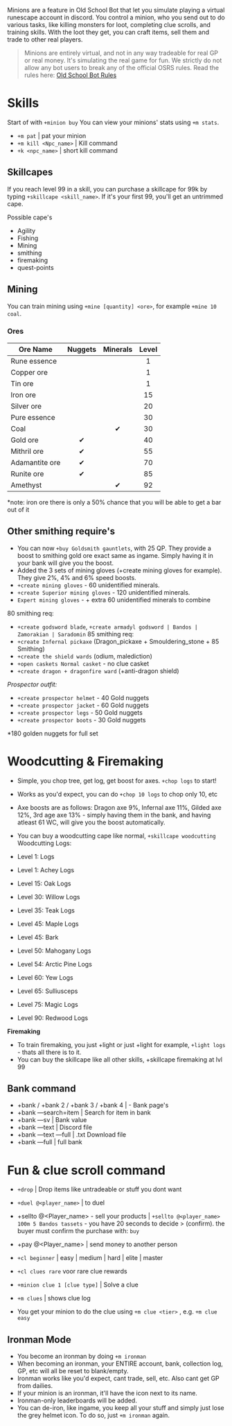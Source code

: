 Minions are a feature in Old School Bot that let you simulate playing a virtual runescape account in discord. You control a minion, who you send out to do various tasks, like killing monsters for loot, completing clue scrolls, and training skills. With the loot they get, you can craft items, sell them and trade to other real players.

> Minions are entirely virtual, and not in any way tradeable for real GP or real money. It's simulating the real game for fun. We strictly do not allow any bot users to break any of the official OSRS rules. Read the rules here: [Old School Bot Rules](https://www.oldschool.gg/oldschoolbot/rules)


# Skills
Start of with `+minion buy`
You can view your minions' stats using `+m stats`.
- `+m pat` | pat your minion
- `+m kill <Npc_name>` | Kill command
- `+k <npc_name>` | short kill command

## Skillcapes

If you reach level 99 in a skill, you can purchase a skillcape for 99k by typing `+skillcape <skill_name>`. If it's your first 99, you'll get an untrimmed cape.

Possible cape's
- Agility
- Fishing
- Mining
- smithing
- firemaking
- quest-points

## Mining

You can train mining using `+mine [quantity] <ore>`, for example `+mine 10 coal`.

### Ores

| Ore Name | Nuggets | Minerals | Level |
| - | :-: | :-: | :-: |
| Rune essence |  |   | 1 |
| Copper ore |  |   | 1 |
| Tin ore |  |   | 1 |
| Iron ore |  |   | 15 |
| Silver ore |  |   | 20 |
| Pure essence |  |   | 30 |
| Coal |  |  ✔ | 30 |
| Gold ore | ✔ |   | 40 |
| Mithril ore | ✔ |   | 55 |
| Adamantite ore | ✔ |   | 70 |
| Runite ore | ✔ |   | 85 |
| Amethyst |  |  ✔ | 92 |

*note: iron ore there is only a 50% chance that you will be able to get a bar out of it

## Other smithing require's
- You can now `+buy Goldsmith gauntlets`, with 25 QP. They provide a boost to smithing gold ore exact same as ingame. Simply having it in your bank will give you the boost.
- Added the 3 sets of mining gloves (+create mining gloves for example). They give 2%, 4% and 6% speed boosts.
- `+create mining gloves` - 60 unidentified minerals.
- `+create Superior mining gloves` - 120 unidentified minerals.
- `Expert mining gloves` - + extra 60 unidentified minerals to combine

80 smithing req:
- `+create godsword blade`, `+create armadyl godsword | Bandos | Zamorakian | Saradomin`
85 smithing req:
- `+create Infernal pickaxe` (Dragon_pickaxe + Smouldering_stone + 85 Smithing)
- `+create the shield wards` (odium,  malediction)
- `+open caskets Normal casket` - no clue casket
- `+create dragon + dragonfire ward` (+anti-dragon shield)

*Prospector outfit:* 
- `+create prospector helmet` - 40 Gold nuggets
- `+create prospector jacket` - 60 Gold nuggets
- `+create prospector legs` - 50 Gold nuggets
- `+create prospector boots` - 30 Gold nuggets

*180 golden nuggets for full set

# Woodcutting & Firemaking 
- Simple, you chop tree, get log, get boost for axes. `+chop logs` to start! 
- Works as you'd expect, you can do `+chop 10 logs` to chop only 10, etc
- Axe boosts are as follows: Dragon axe 9%, Infernal axe 11%, Gilded axe 12%, 3rd age axe 13% - simply having them in the bank, and having atleast 61 WC, will give you the boost automatically.
- You can buy a woodcutting cape like normal, `+skillcape woodcutting`
Woodcutting Logs:

- Level 1: Logs
- Level 1: Achey Logs
- Level 15: Oak Logs
- Level 30: Willow Logs
- Level 35: Teak Logs
- Level 45: Maple Logs
- Level 45: Bark
- Level 50: Mahogany Logs
- Level 54: Arctic Pine Logs
- Level 60: Yew Logs
- Level 65: Sulliusceps
- Level 75: Magic Logs
- Level 90: Redwood Logs

**Firemaking**

- To train firemaking, you just +light <quantity> <logname> or just +light <logname> for example, `+light logs` - thats all there is to it.
- You can buy the skillcape like all other skills, +skillcape firemaking at lvl 99
  
## Bank command
- +bank / +bank 2 / +bank 3 / +bank 4 | - Bank page's
- +bank —search=item | Search for item in bank
- +bank —sv | Bank value
- +bank —text | Discord file
- +bank —text —full    |    .txt Download file
- +bank —full     |    full bank

 # Fun & clue scroll command
- `+drop` | Drop items like untradeable or stuff you dont want
- `+duel @<player_name>` | to duel
- +sellto @<Player_name> - sell your products | `+sellto @<player_name> 100m 5 Bandos tassets`  - you have 20 seconds to decide  > (confirm). 
the buyer must confirm the purchase with: `buy`
- +pay @<Player_name> | send money to another person
- `+cl beginner` | easy | medium | hard | elite | master
- `+cl clues rare` voor rare clue rewards
- `+minion clue 1 [clue type]` | Solve a clue
- `+m clues` | shows clue log

- You get your minion to do the clue using `+m clue <tier>` , e.g. `+m clue easy`

## Ironman Mode
- You become an ironman by doing `+m ironman`
- When becoming an ironman, your ENTIRE account, bank, collection log, GP, etc will all be reset to blank/empty.
- Ironman works like you'd expect, cant trade, sell, etc. Also cant get GP from dailies.
- If your minion is an ironman, it'll have the icon next to its name.
- Ironman-only leaderboards will be added.
- You can de-iron, like ingame, you keep all your stuff and simply just lose the grey helmet icon. To do so, just `+m ironman` again.

